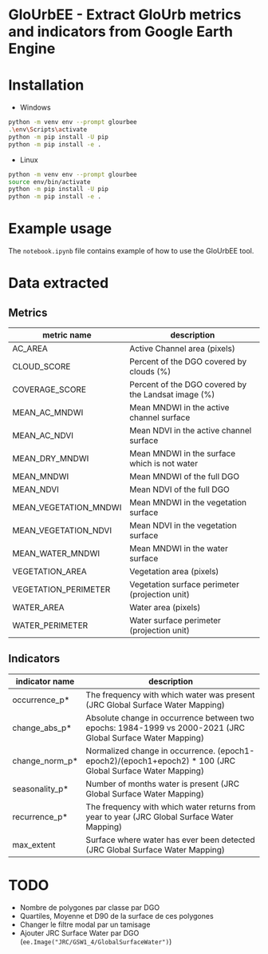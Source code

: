 # GloUrbEE - Extract GloUrb metrics and indicators from Google Earth Engine

# Installation

- Windows
```bash
python -m venv env --prompt glourbee
.\env\Scripts\activate
python -m pip install -U pip
python -m pip install -e .
```

- Linux
```bash
python -m venv env --prompt glourbee
source env/bin/activate
python -m pip install -U pip
python -m pip install -e .
```

# Example usage

The `notebook.ipynb` file contains example of how to use the GloUrbEE tool.

# Data extracted
## Metrics
| metric name | description |   
|---|---|
| AC_AREA | Active Channel area (pixels) |
| CLOUD_SCORE | Percent of the DGO covered by clouds (%) |
| COVERAGE_SCORE | Percent of the DGO covered by the Landsat image (%) |
| MEAN_AC_MNDWI | Mean MNDWI in the active channel surface |
| MEAN_AC_NDVI | Mean NDVI in the active channel surface |
| MEAN_DRY_MNDWI | Mean MNDWI in the surface which is not water  |
| MEAN_MNDWI | Mean MNDWI of the full DGO |
| MEAN_NDVI| Mean NDVI of the full DGO |
| MEAN_VEGETATION_MNDWI | Mean MNDWI in the vegetation surface |
| MEAN_VEGETATION_NDVI | Mean NDVI in the vegetation surface |
| MEAN_WATER_MNDWI | Mean MNDWI in the water surface |
| VEGETATION_AREA | Vegetation area (pixels) |
| VEGETATION_PERIMETER | Vegetation surface perimeter (projection unit) |
| WATER_AREA | Water area (pixels) |
| WATER_PERIMETER | Water surface perimeter (projection unit) |

## Indicators
| indicator name | description |   
|---|---|
| occurrence_p* | The frequency with which water was present (JRC Global Surface Water Mapping) |
| change_abs_p* | Absolute change in occurrence between two epochs: 1984-1999 vs 2000-2021 (JRC Global Surface Water Mapping) |
| change_norm_p* | Normalized change in occurrence. (epoch1-epoch2)/(epoch1+epoch2) * 100 (JRC Global Surface Water Mapping) |
| seasonality_p* | Number of months water is present (JRC Global Surface Water Mapping) |
| recurrence_p* | The frequency with which water returns from year to year (JRC Global Surface Water Mapping) |
| max_extent | Surface where water has ever been detected (JRC Global Surface Water Mapping) |

# TODO
- Nombre de polygones par classe par DGO
- Quartiles, Moyenne et D90 de la surface de ces polygones
- Changer le filtre modal par un tamisage
- Ajouter JRC Surface Water par DGO (```ee.Image("JRC/GSW1_4/GlobalSurfaceWater")```)
